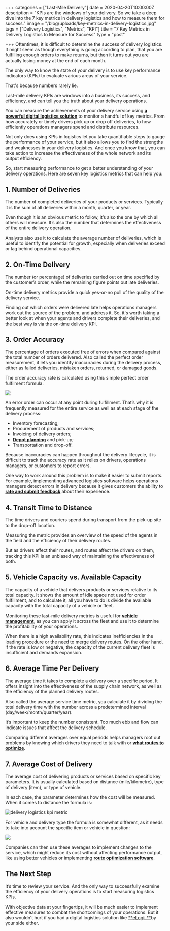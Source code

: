+++
categories = ["Last-Mile Delivery"]
date = 2020-04-20T10:00:00Z
description = "KPIs are the windows of your delivery. So we take a deep dive into the 7 key metrics in delivery logistics and how to measure them for success."
image = "/blog/uploads/key-metrics-in-delivery-logistics.jpg"
tags = ["Delivery Logistics", "Metrics", "KPI"]
title = "7 Key Metrics in Delivery Logistics to Measure for Success"
type = "post"

+++
Oftentimes, it is difficult to determine the success of delivery logistics. It might seem as though everything is going according to plan, that you are fulfilling enough orders to make returns, but then it turns out you are actually losing money at the end of each month.

The only way to know the state of your delivery is to use key performance indicators (KPIs) to evaluate various areas of your service.

That's because numbers rarely lie.

Last-mile delivery KPIs are windows into a business, its success, and efficiency, and can tell you the truth about your delivery operations.

You can measure the achievements of your delivery service using [**a powerful digital logistics solution**](https://elogii.com/) to monitor a handful of key metrics. From how accurately or timely drivers pick up or drop off deliveries, to how efficiently operations managers spend and distribute resources.

Not only does using KPIs in logistics let you take quantifiable steps to gauge the performance of your service, but it also allows you to find the strengths and weaknesses in your delivery logistics. And once you know that, you can take action to increase the effectiveness of the whole network and its output efficiency.

So, start measuring performance to get a better understanding of your delivery operations. Here are seven key logistics metrics that can help you:

## 1. Number of Deliveries

The number of completed deliveries of your products or services. Typically it is the sum of all deliveries within a month, quarter, or year.

Even though it is an obvious metric to follow, it’s also the one by which all others will measure. It’s also the number that determines the effectiveness of the entire delivery operation.

Analysts also use it to calculate the average number of deliveries, which is useful to identify the potential for growth, especially when deliveries exceed or lag behind operational capacities.

## 2. On-Time Delivery

The number (or percentage) of deliveries carried out on time specified by the customer’s order, while the remaining figure points out late deliveries.

On-time delivery metrics provide a quick yes-or-no poll of the quality of the delivery service.

Finding out which orders were delivered late helps operations managers work out the source of the problem, and address it. So, it's worth taking a better look at when your agents and drivers complete their deliveries, and the best way is via the on-time delivery KPI.

## 3. Order Accuracy

The percentage of orders executed free of errors when compared against the total number of orders delivered. Also called the perfect order measurement, it lets you identify inaccuracies during the delivery process, either as failed deliveries, mistaken orders, returned, or damaged goods.

The order accuracy rate is calculated using this simple perfect order fulfilment formula:

![](/blog/uploads/order-accuracy-kpi.png)

An error order can occur at any point during fulfillment. That’s why it is frequently measured for the entire service as well as at each stage of the delivery process:

* Inventory forecasting;
* Procurement of products and services;
* Invoicing of delivery orders;
* [**Depot planning**](https://elogii.com/blog/how-to-effectively-plan-your-deliveries-planning-at-a-depot-level-vs-centralized-multi-depot-planning/) and pick-up;
* Transportation and drop-off.

Because inaccuracies can happen throughout the delivery lifecycle, it is difficult to track the accuracy rate as it relies on drivers, operations managers, or customers to report errors.

One way to work around this problem is to make it easier to submit reports. For example, implementing advanced logistics software helps operations managers detect errors in delivery because it gives customers the ability to [**rate and submit feedback**](https://elogii.com/capabilities/ratings-feedback) about their experience.

## 4. Transit Time to Distance

The time drivers and couriers spend during transport from the pick-up site to the drop-off location.

Measuring the metric provides an overview of the speed of the agents in the field and the efficiency of their delivery routes.

But as drivers affect their routes, and routes affect the drivers on them, tracking this KPI is an unbiased way of maintaining the effectiveness of both.

## 5. Vehicle Capacity vs. Available Capacity

The capacity of a vehicle that delivers products or services relative to its total capacity. It shows the amount of idle space not used for order fulfillment, and to calculate it, all you have to do is divide the available capacity with the total capacity of a vehicle or fleet.

Monitoring these last-mile delivery metrics is useful for [**vehicle management**](https://elogii.com/capabilities/vehicle-management), as you can apply it across the fleet and use it to determine the profitability of your operations.

When there is a high availability rate, this indicates inefficiencies in the loading procedure or the need to merge delivery routes. On the other hand, if the rate is low or negative, the capacity of the current delivery fleet is insufficient and demands expansion.

## 6. Average Time Per Delivery

The average time it takes to complete a delivery over a specific period. It offers insight into the effectiveness of the supply chain network, as well as the efficiency of the planned delivery routes.

Also called the average service time metric, you calculate it by dividing the total delivery time with the number across a predetermined interval (day/week/month/quarter/year).

It’s important to keep the number consistent. Too much ebb and flow can indicate issues that affect the delivery schedule.

Comparing different averages over equal periods helps managers root out problems by knowing which drivers they need to talk with or [**what routes to optimize**](https://elogii.com/blog/what-is-route-optimization-and-why-you-need-it/).

## 7. Average Cost of Delivery

The average cost of delivering products or services based on specific key parameters. It is usually calculated based on distance (mile/kilometre), type of delivery (item), or type of vehicle.

In each case, the parameter determines how the cost will be measured. When it comes to distance the formula is:

![delivery logistics kpi metric](/blog/uploads/average-cost-of-delivery-distance-kpi.png "Average Delivery Cost Per Distance")

For vehicle and delivery type the formula is somewhat different, as it needs to take into account the specific item or vehicle in question:

![](/blog/uploads/average-cost-of-delivery-kpi.png)

Companies can then use these averages to implement changes to the service, which might reduce its cost without affecting performance output, like using better vehicles or implementing [**route optimization software**](https://elogii.com/platform).

## The Next Step

It’s time to review your service. And the only way to successfully examine the efficiency of your delivery operations is to start measuring logistics KPIs.

With objective data at your fingertips, it will be much easier to implement effective measures to combat the shortcomings of your operations. But it also wouldn’t hurt if you had a digital logistics solution like [**eLogii **](https://elogii.com/)by your side either.